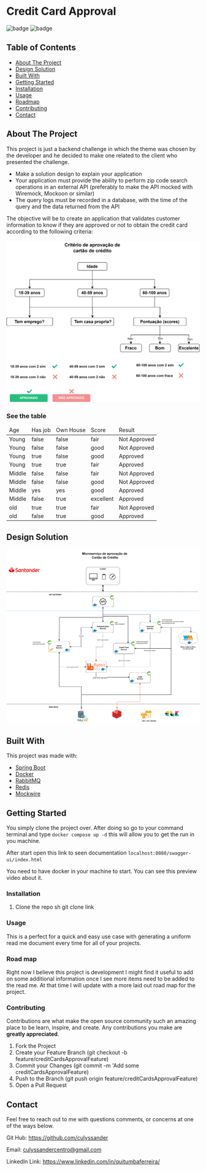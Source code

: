 # Credit Card Approval

![badge](https://img.shields.io/badge/license-MIT-blue.svg)
![badge](https://img.shields.io/badge/LinkedIn-IN%20-blue)

<!-- TABLE OF CONTENTS -->

## Table of Contents
* [About The Project](#about-the-project)
* [Design Solution](#design-solution)
* [Built With](#built-with)
* [Getting Started](#getting-started)
* [Installation](#installation)
* [Usage](#usage)
* [Roadmap](#roadmap)
* [Contributing](#contributing)
* [Contact](#contact)

<!-- ABOUT THE PROJECT -->
## About The Project
This project is just a backend challenge in which the theme was chosen by the developer and he decided to make one related to the client who presented the challenge. 
<br>
<ul>
    <li>Make a solution design to explain your application</li>
    <li>Your application must provide the ability to perform zip code search operations in an external API (preferably to make the API mocked with Wiremock, Mockoon or similar)</li>
    <li>The query logs must be recorded in a database, with the time of the query and the data returned from the API</li>

</ul>

The objective will be to create an application that validates customer information to know if they are approved or not to obtain the credit card according to the following criteria:
<br>
<br>
<img src="./image0.png">

### See the table

<table>
   <thead>
      <tr>
         <td>Age</td>
         <td>Has job</td>
         <td>Own House</td>
         <td>Score</td>
         <td>Result</td>
      </tr>
   </thead>
   <tbody>
      <tr>
         <td>Young</td>
         <td>false</td>
         <td>false</td>
         <td>fair</td>
         <td>Not Approved</td>
      </tr>
      <tr>
         <td>Young</td>
         <td>false</td>
         <td>false</td>
         <td>good</td>
         <td>Not Approved</td>
      </tr>
      <tr>
         <td>Young</td>
         <td>true</td>
         <td>false</td>
         <td>good</td>
         <td>Approved</td>
      </tr>
      <tr>
         <td>Young</td>
         <td>true</td>
         <td>true</td>
         <td>fair</td>
         <td>Approved</td>
      </tr>
      <tr>
         <td>Middle</td>
         <td>false</td>
         <td>false</td>
         <td>fair</td>
         <td>Not Approved</td>
      </tr>
      <tr>
         <td>Middle</td>
         <td>false</td>
         <td>false</td>
         <td>good</td>
         <td>Not Approved</td>
      </tr>
      <tr>
         <td>Middle</td>
         <td>yes</td>
         <td>yes</td>
         <td>good</td>
         <td>Approved</td>
      </tr>
      <tr>
         <td>Middle</td>
         <td>false</td>
         <td>true</td>
         <td>excellent</td>
         <td>Approved</td>
      </tr>
      <tr>
         <td>old</td>
         <td>true</td>
         <td>true</td>
         <td>fair</td>
         <td>Not Approved</td>
      </tr>
      <td>old</td>
         <td>false</td>
         <td>true</td>
         <td>good</td>
         <td>Approved</td>
      </tr>
   </tbody>
</table>

## Design Solution
![](image1.png)
<!-- Built With -->
## Built With
This project was made with:
   <ul>
      <li><a href="#">Spring Boot</a></li>
      <li><a href="#">Docker</a></li>
      <li><a href="#">RabbitMQ</a></li>
      <li><a href="#">Redis</a></li>
      <li><a href="#">Mockwire</a></li>
   </ul>

<!-- GETTING STARTED -->
## Getting Started
You simply clone the project over. After doing so go to your command terminal and type `docker compose up -d` this will allow you to get the run in you machine.

After start open this link to seen documentation `localhost:8080/swagger-ui/index.html`

<!-- Prerequisites -->
You need to have docker in your machine to start.
You can see this preview video about it.

### Installation

1. Clone the repo
   sh
   git clone link



<!-- USAGE EXAMPLES -->
### Usage
This is a perfect for a quick and easy use case with generating a uniform read me document every time for all of your projects.

<!-- ROAD MAP -->
### Road map
Right now I believe this project is development I might find it useful to add on some additional information once I see more items need to be added to the read me. At that time I will update with a more laid out road map for the project.


<!-- CONTRIBUTING -->
### Contributing

Contributions are what make the open source community such an amazing place to be learn, inspire, and create. Any contributions you make are **greatly appreciated**.

1. Fork the Project
2. Create your Feature Branch (git checkout -b feature/creditCardsApprovalFeature)
3. Commit your Changes (git commit -m 'Add some creditCardsApprovalFeature)
4. Push to the Branch (git push origin feature/creditCardsApprovalFeature)
5. Open a Pull Request

<!-- CONTACT -->
## Contact

Feel free to reach out to me with questions comments, or concerns at one of the ways below.

Git Hub: https://github.com/culyssander

Email: culyssandercentro@gmail.com

LinkedIn Link: https://www.linkedin.com/in/quitumbaferreira/

<!-- MARKDOWN LINKS & IMAGES -->
<!-- https://www.markdownguide.org/basic-syntax/#reference-style-links -->
